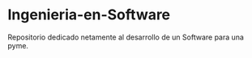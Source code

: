 # Ingenieria-en-Software
Repositorio dedicado netamente al desarrollo de un Software para una pyme.
